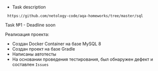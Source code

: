 * Task description 

``` https://github.com/netology-code/aqa-homeworks/tree/master/sql```

Task №1 - Deadline soon

Реализация проекта:
* Создан Docker Container на базе MySQL 8 
* Создан проект на базе Gradle
* Написаны автотесты
* На основании проведения тестирования, был обнаружен дефект и составлен ```Issues```
